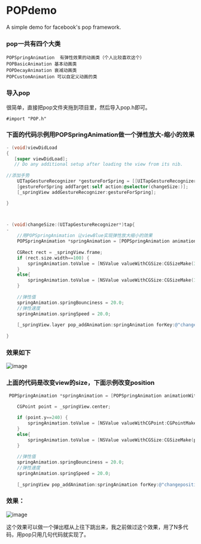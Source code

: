 POPdemo
=======

A simple demo for facebook's pop framework.

### pop一共有四个大类

    POPSpringAnimation  有弹性效果的动画类（个人比较喜欢这个）
    POPBasicAnimation 基本动画类
    POPDecayAnimation 衰减动画类
    POPCustomAnimation 可以自定义动画的类


### 导入pop
很简单，直接把pop文件夹拖到项目里，然后导入pop.h即可。

    #import "POP.h"


### 下面的代码示例用POPSpringAnimation做一个弹性放大-缩小的效果

```objective-c
- (void)viewDidLoad
{
   [super viewDidLoad];
   // Do any additional setup after loading the view from its nib.
          
//添加手势
    UITapGestureRecognizer *gestureForSpring = [[UITapGestureRecognizer alloc] init];
    [gestureForSpring addTarget:self action:@selector(changeSize:)];
    [_springView addGestureRecognizer:gestureForSpring];

}



- (void)changeSize:(UITapGestureRecognizer*)tap{
- 
    //用POPSpringAnimation 让viewBlue实现弹性放大缩小的效果
    POPSpringAnimation *springAnimation = [POPSpringAnimation animationWithPropertyNamed:kPOPLayerSize];
            
    CGRect rect = _springView.frame;
    if (rect.size.width==100) {
        springAnimation.toValue = [NSValue valueWithCGSize:CGSizeMake(300, 300)];
    }
    else{
        springAnimation.toValue = [NSValue valueWithCGSize:CGSizeMake(100, 100)];
    }
    
    //弹性值
    springAnimation.springBounciness = 20.0;
    //弹性速度
    springAnimation.springSpeed = 20.0;
        
    [_springView.layer pop_addAnimation:springAnimation forKey:@"changesize"];
            
}
```

### 效果如下
![image](https://github.com/jxd001/POPdemo/blob/master/TestPop/Untitled1.gif?raw=true)


### 上面的代码是改变view的size，下面示例改变position
```objective-c
 POPSpringAnimation *springAnimation = [POPSpringAnimation animationWithPropertyNamed:kPOPLayerPosition];
    
    CGPoint point = _springView.center;

    if (point.y==240) {
        springAnimation.toValue = [NSValue valueWithCGPoint:CGPointMake(point.x, -230)];
    }
    else{
        springAnimation.toValue = [NSValue valueWithCGSize:CGSizeMake(point.x, 240)];
    }
    
    //弹性值
    springAnimation.springBounciness = 20.0;
    //弹性速度
    springAnimation.springSpeed = 20.0;
    
    [_springView pop_addAnimation:springAnimation forKey:@"changeposition"];
```

### 效果：
![image](https://github.com/jxd001/POPdemo/blob/master/TestPop/Untitled2.gif?raw=true)

这个效果可以做一个弹出框从上往下跳出来，我之前做过这个效果，用了N多代码，用pop只用几句代码就实现了。
